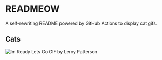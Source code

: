 # READMEOW

A self-rewriting README powered by GitHub Actions to display cat gifs.

## Cats

![Im Ready Lets Go GIF by Leroy Patterson](https://media2.giphy.com/media/CjmvTCZf2U3p09Cn0h/200.gif?cid=9acd02dag9hfm1messwwc5aa636hb095kx0ijkllbnhfa7e8&ep=v1_gifs_search&rid=200.gif&ct=g)
